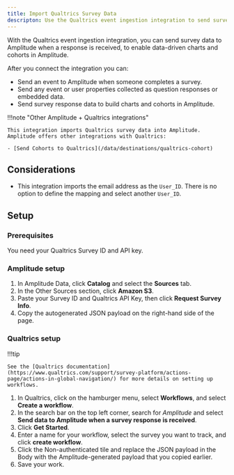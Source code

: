 ```yaml
---
title: Import Qualtrics Survey Data
descripton: Use the Qualtrics event ingestion integration to send survey data to Amplitude when a response is received, and enable data-driven charts and cohorts in Amplitude.
---
```


With the Qualtrics event ingestion integration, you can send survey data to Amplitude when a response is received, to enable data-driven charts and cohorts in Amplitude.

After you connect the integration you can:

- Send an event to Amplitude when someone completes a survey.
- Send any event or user properties collected as question responses or embedded data.
- Send survey response data to build charts and cohorts in Amplitude.

!!!note "Other Amplitude + Qualtrics integrations"

    This integration imports Qualtrics survey data into Amplitude. Amplitude offers other integrations with Qualtrics: 

    - [Send Cohorts to Qualtrics](/data/destinations/qualtrics-cohort)

## Considerations

- This integration imports the email address as the `User_ID`. There is no option to define the mapping and select another `User_ID`.

## Setup

### Prerequisites

You need your Qualtrics Survey ID and API key. 

### Amplitude setup

1. In Amplitude Data, click **Catalog** and select the **Sources** tab.
2. In the Other Sources section, click **Amazon S3**.
3. Paste your Survey ID and Qualtrics API Key, then click **Request Survey Info**.
4. Copy the autogenerated JSON payload on the right-hand side of the page.

### Qualtrics setup

!!!tip

    See the [Qualtrics documentation](https://www.qualtrics.com/support/survey-platform/actions-page/actions-in-global-navigation/) for more details on setting up workflows. 

1. In Qualtrics, click on the hamburger menu, select **Workflows**, and  select **Create a workflow**.
2. In the search bar on the top left corner, search for *Amplitude* and select **Send data to Amplitude when a survey response is received**.
3. Click **Get Started**.
4. Enter a name for your workflow, select the survey you want to track, and click **create workflow**.
5. Click the Non-authenticated tile and replace the JSON payload in the Body with the Amplitude-generated payload that you copied earlier.
6. Save your work.
